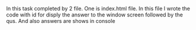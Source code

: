 In this task completed by 2 file.
One is index.html file. In this file I wrote the code with id for disply the answer to the window screen followed by the qus.
And also answers are shows in console
